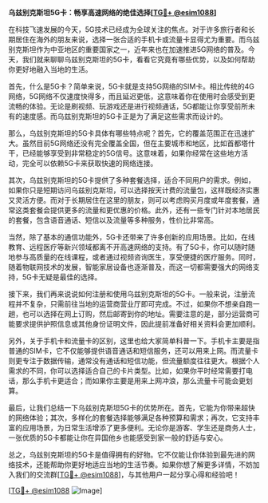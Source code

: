 **乌兹别克斯坦5G卡：畅享高速网络的绝佳选择[[TG💪+ @esim1088](https://t.me/s/esim1088)]**

在科技飞速发展的今天，5G技术已经成为全球关注的焦点。对于许多旅行者和长期居住在海外的朋友来说，选择一张合适的手机卡或流量卡显得尤为重要。而乌兹别克斯坦作为中亚地区的重要国家之一，近年来也在加速推进5G网络的普及。今天，我们就来聊聊乌兹别克斯坦的5G卡，看看它究竟有哪些优势，以及如何帮助你更好地融入当地的生活。

首先，什么是5G卡？简单来说，5G卡就是支持5G网络的SIM卡。相比传统的4G网络，5G网络不仅速度快得多，而且延迟更低，这意味着你在使用时会感受到更流畅的体验。无论是刷视频、玩游戏还是进行视频通话，5G都能让你享受前所未有的速度感。而乌兹别克斯坦的5G卡正是为了满足这些需求而设计的。

那么，乌兹别克斯坦的5G卡具体有哪些特点呢？首先，它的覆盖范围正在迅速扩大。虽然目前5G网络还没有完全覆盖全国，但在主要城市和地区，比如首都塔什干，已经能够享受到非常稳定的5G信号。这意味着，如果你经常在这些地方活动，完全可以依赖5G卡来获取快速的网络连接。

其次，乌兹别克斯坦的5G卡提供了多种套餐选择，适合不同用户的需求。例如，如果你只是短期访问乌兹别克斯坦，可以选择按天计费的流量包，这样既经济实惠又灵活方便。而对于长期居住在这里的朋友，则可以考虑购买月度或年度套餐，通常这类套餐会提供更多的流量和更优惠的价格。此外，还有一些专门针对本地居民的套餐，包含语音通话、短信以及流量等多种服务，性价比非常高。

当然，除了基本的通信功能外，5G卡还带来了许多创新的应用场景。比如，在线教育、远程医疗等新兴领域都离不开高速网络的支持。有了5G卡，你可以随时随地参与高质量的在线课程，或者通过视频咨询医生，享受便捷的医疗服务。同时，随着物联网技术的发展，智能家居设备也逐渐普及，而这一切都需要强大的网络支持，5G卡无疑是最佳的选择。

接下来，我们再来说说如何注册和使用乌兹别克斯坦的5G卡。一般来说，注册流程并不复杂，只需前往当地的运营商营业厅即可完成。不过，如果你不想亲自跑一趟，也可以选择在网上订购，然后邮寄到你的地址。需要注意的是，部分运营商可能要求提供护照信息或其他身份证明文件，因此提前准备好相关资料会更加顺利。

另外，关于手机卡和流量卡的区别，这里也给大家简单科普一下。手机卡主要是指普通的SIM卡，它不仅能够提供语音通话和短信服务，还可以用来上网。而流量卡则更专注于数据传输，通常没有通话和短信功能，但流量额度往往更大。根据个人需求的不同，你可以选择适合自己的卡片类型。比如，如果你平时经常需要打电话，那么手机卡更适合；而如果你主要是用来上网冲浪，那么流量卡可能会更划算。

最后，让我们总结一下乌兹别克斯坦5G卡的优势所在。首先，它能为你带来超快的网络体验；其次，多样化的套餐选择能够满足各种预算和需求；再次，它支持丰富的应用场景，为日常生活增添了更多便利。无论你是游客、学生还是商务人士，一张优质的5G卡都能让你在异国他乡也能感受到家一般的舒适与安心。

总之，乌兹别克斯坦的5G卡是值得拥有的好物。它不仅能让你体验到最先进的网络技术，还能帮助你更好地适应当地的生活节奏。如果你想了解更多详情，不妨加入我们的交流群[[TG💪+ @esim1088](https://t.me/s/esim1088)]，与其他用户一起分享心得和经验吧！

[[TG💪+ @esim1088](https://t.me/s/esim1088) ![Image](https://i.postimg.cc/4NQfJmqS/Snipaste-2025-05-13-00-14-12.png)]